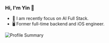 ### Hi, I'm Yin 👋

- 🌱 I am recently focus on AI Full Stack.
- 🖥️ Former full-time backend and iOS engineer.

<img align="center" src="https://github-profile-summary-cards.vercel.app/api/cards/profile-details?username=yintokey&theme=github" alt="Profile Summary"/>
